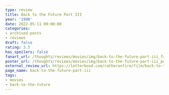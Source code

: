 ```yaml
---
type: review
title: Back to the Future Part III
year: '1990'
date: 2022-05-11 00:00:00
categories:
- archived-posts
- reviews
draft: false
rating: 3.5
has_spoilers: false
fanart_url: /thoughts/reviews/movies/img/back-to-the-future-part-iii_fanart.png
poster_url: /thoughts/reviews/movies/img/back-to-the-future-part-iii_poster.png
external_review_url: https://letterboxd.com/ratheronfire/film/back-to-the-future-part-iii/
page_name: back-to-the-future-part-iii
tags:
- movies
- back-to-the-future
---
```


